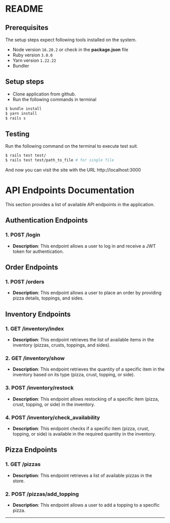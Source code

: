 # README

## Prerequisites
The setup steps expect following tools installed on the system.

* Node version `16.20.2` or check in the **package.json** file
* Ruby version `3.0.0`
* Yarn version `1.22.22`
* Bundler

## Setup steps
  - Clone application from github.
  - Run the following commands in terminal

  ```bash
  $ bundle install
  $ yarn install
  $ rails s
  ```

## Testing
 Run the following command on the terminal to execute test suit.
  ```bash
  $ rails test test/
  $ rails test test/path_to_file # for single file
  ```

And now you can visit the site with the URL http://localhost:3000

# API Endpoints Documentation

This section provides a list of available API endpoints in the application.

## Authentication Endpoints

### 1. **POST /login**
- **Description**: This endpoint allows a user to log in and receive a JWT token for authentication.

## Order Endpoints

### 1. **POST /orders**
- **Description**: This endpoint allows a user to place an order by providing pizza details, toppings, and sides.

## Inventory Endpoints

### 1. **GET /inventory/index**
- **Description**: This endpoint retrieves the list of available items in the inventory (pizzas, crusts, toppings, and sides).

### 2. **GET /inventory/show**
- **Description**: This endpoint retrieves the quantity of a specific item in the inventory based on its type (pizza, crust, topping, or side).

### 3. **POST /inventory/restock**
- **Description**: This endpoint allows restocking of a specific item (pizza, crust, topping, or side) in the inventory.

### 4. **POST /inventory/check_availability**
- **Description**: This endpoint checks if a specific item (pizza, crust, topping, or side) is available in the required quantity in the inventory.

## Pizza Endpoints

### 1. **GET /pizzas**
- **Description**: This endpoint retrieves a list of available pizzas in the store.

### 2. **POST /pizzas/add_topping**
- **Description**: This endpoint allows a user to add a topping to a specific pizza.

---
